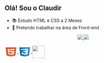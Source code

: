 ## Olá! Sou o Claudir
- 📚 Estudo HTML e CSS a 2 Meses
- 🔭 Pretendo trabalhar na área de Front-end

<div align="center">
  <a href="https://github.com/TerrorK1ng">
  <img height="180em" src="https://github-readme-stats.vercel.app/api?username=TerrorK1ng&show_icons=true&theme=dark&include_all_commits=true&count_private=true"/>
  <img height="180em" src="https://github-readme-stats.vercel.app/api/top-langs/?username=TerrorK1ng&layout=compact&langs_count=7&theme=dark"/>
</div>
<div style="display: inline_block"><br>
  <img align="center" height="30" width="40" src="https://raw.githubusercontent.com/devicons/devicon/master/icons/html5/html5-original.svg">
  <img align="center" height="30" width="40" src="https://raw.githubusercontent.com/devicons/devicon/master/icons/css3/css3-original.svg">
  <img align="center" height="40" width="40" src="https://cdn.jsdelivr.net/gh/devicons/devicon/icons/bootstrap/bootstrap-original.svg" />
